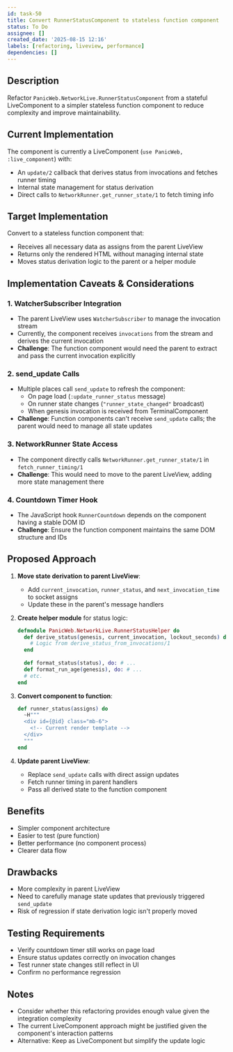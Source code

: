 ```yaml
---
id: task-50
title: Convert RunnerStatusComponent to stateless function component
status: To Do
assignee: []
created_date: '2025-08-15 12:16'
labels: [refactoring, liveview, performance]
dependencies: []
---
```


## Description

Refactor `PanicWeb.NetworkLive.RunnerStatusComponent` from a stateful LiveComponent to a simpler stateless function component to reduce complexity and improve maintainability.

## Current Implementation

The component is currently a LiveComponent (`use PanicWeb, :live_component`) with:
- An `update/2` callback that derives status from invocations and fetches runner timing
- Internal state management for status derivation
- Direct calls to `NetworkRunner.get_runner_state/1` to fetch timing info

## Target Implementation

Convert to a stateless function component that:
- Receives all necessary data as assigns from the parent LiveView
- Returns only the rendered HTML without managing internal state
- Moves status derivation logic to the parent or a helper module

## Implementation Caveats & Considerations

### 1. WatcherSubscriber Integration
- The parent LiveView uses `WatcherSubscriber` to manage the invocation stream
- Currently, the component receives `invocations` from the stream and derives the current invocation
- **Challenge**: The function component would need the parent to extract and pass the current invocation explicitly

### 2. send_update Calls
- Multiple places call `send_update` to refresh the component:
  - On page load (`:update_runner_status` message)
  - On runner state changes (`"runner_state_changed"` broadcast)
  - When genesis invocation is received from TerminalComponent
- **Challenge**: Function components can't receive `send_update` calls; the parent would need to manage all state updates

### 3. NetworkRunner State Access
- The component directly calls `NetworkRunner.get_runner_state/1` in `fetch_runner_timing/1`
- **Challenge**: This would need to move to the parent LiveView, adding more state management there

### 4. Countdown Timer Hook
- The JavaScript hook `RunnerCountdown` depends on the component having a stable DOM ID
- **Challenge**: Ensure the function component maintains the same DOM structure and IDs

## Proposed Approach

1. **Move state derivation to parent LiveView**:
   - Add `current_invocation`, `runner_status`, and `next_invocation_time` to socket assigns
   - Update these in the parent's message handlers

2. **Create helper module** for status logic:
   ```elixir
   defmodule PanicWeb.NetworkLive.RunnerStatusHelper do
     def derive_status(genesis, current_invocation, lockout_seconds) do
       # Logic from derive_status_from_invocations/1
     end
     
     def format_status(status), do: # ...
     def format_run_age(genesis), do: # ...
     # etc.
   end
   ```

3. **Convert component to function**:
   ```elixir
   def runner_status(assigns) do
     ~H"""
     <div id={@id} class="mb-6">
       <!-- Current render template -->
     </div>
     """
   end
   ```

4. **Update parent LiveView**:
   - Replace `send_update` calls with direct assign updates
   - Fetch runner timing in parent handlers
   - Pass all derived state to the function component

## Benefits

- Simpler component architecture
- Easier to test (pure function)
- Better performance (no component process)
- Clearer data flow

## Drawbacks

- More complexity in parent LiveView
- Need to carefully manage state updates that previously triggered `send_update`
- Risk of regression if state derivation logic isn't properly moved

## Testing Requirements

- Verify countdown timer still works on page load
- Ensure status updates correctly on invocation changes
- Test runner state changes still reflect in UI
- Confirm no performance regression

## Notes

- Consider whether this refactoring provides enough value given the integration complexity
- The current LiveComponent approach might be justified given the component's interaction patterns
- Alternative: Keep as LiveComponent but simplify the update logic
